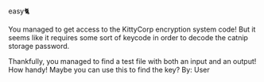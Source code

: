 easy🐈

You managed to get access to the KittyCorp encryption system code! But it seems like it requires some sort of keycode in order to decode the catnip storage password.

Thankfully, you managed to find a test file with both an input and an output! How handy! Maybe you can use this to find the key?
By:
User
